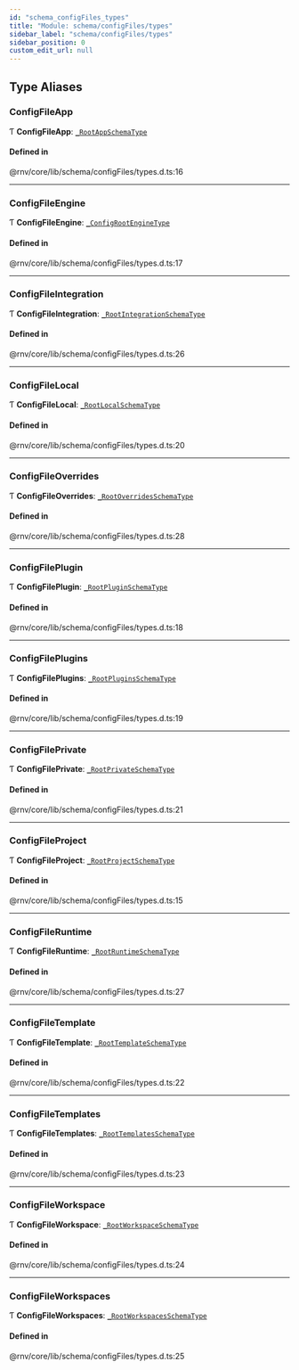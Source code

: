 ```yaml
---
id: "schema_configFiles_types"
title: "Module: schema/configFiles/types"
sidebar_label: "schema/configFiles/types"
sidebar_position: 0
custom_edit_url: null
---
```


## Type Aliases

### ConfigFileApp

Ƭ **ConfigFileApp**: [`_RootAppSchemaType`](schema_configFiles_app.md#_rootappschematype)

#### Defined in

@rnv/core/lib/schema/configFiles/types.d.ts:16

___

### ConfigFileEngine

Ƭ **ConfigFileEngine**: [`_ConfigRootEngineType`](schema_configFiles_engine.md#_configrootenginetype)

#### Defined in

@rnv/core/lib/schema/configFiles/types.d.ts:17

___

### ConfigFileIntegration

Ƭ **ConfigFileIntegration**: [`_RootIntegrationSchemaType`](schema_configFiles_integration.md#_rootintegrationschematype)

#### Defined in

@rnv/core/lib/schema/configFiles/types.d.ts:26

___

### ConfigFileLocal

Ƭ **ConfigFileLocal**: [`_RootLocalSchemaType`](schema_configFiles_local.md#_rootlocalschematype)

#### Defined in

@rnv/core/lib/schema/configFiles/types.d.ts:20

___

### ConfigFileOverrides

Ƭ **ConfigFileOverrides**: [`_RootOverridesSchemaType`](schema_configFiles_overrides.md#_rootoverridesschematype)

#### Defined in

@rnv/core/lib/schema/configFiles/types.d.ts:28

___

### ConfigFilePlugin

Ƭ **ConfigFilePlugin**: [`_RootPluginSchemaType`](schema_configFiles_plugin.md#_rootpluginschematype)

#### Defined in

@rnv/core/lib/schema/configFiles/types.d.ts:18

___

### ConfigFilePlugins

Ƭ **ConfigFilePlugins**: [`_RootPluginsSchemaType`](schema_configFiles_plugins.md#_rootpluginsschematype)

#### Defined in

@rnv/core/lib/schema/configFiles/types.d.ts:19

___

### ConfigFilePrivate

Ƭ **ConfigFilePrivate**: [`_RootPrivateSchemaType`](schema_configFiles_private.md#_rootprivateschematype)

#### Defined in

@rnv/core/lib/schema/configFiles/types.d.ts:21

___

### ConfigFileProject

Ƭ **ConfigFileProject**: [`_RootProjectSchemaType`](schema_configFiles_project.md#_rootprojectschematype)

#### Defined in

@rnv/core/lib/schema/configFiles/types.d.ts:15

___

### ConfigFileRuntime

Ƭ **ConfigFileRuntime**: [`_RootRuntimeSchemaType`](schema_configFiles_runtime.md#_rootruntimeschematype)

#### Defined in

@rnv/core/lib/schema/configFiles/types.d.ts:27

___

### ConfigFileTemplate

Ƭ **ConfigFileTemplate**: [`_RootTemplateSchemaType`](schema_configFiles_template.md#_roottemplateschematype)

#### Defined in

@rnv/core/lib/schema/configFiles/types.d.ts:22

___

### ConfigFileTemplates

Ƭ **ConfigFileTemplates**: [`_RootTemplatesSchemaType`](schema_configFiles_templates.md#_roottemplatesschematype)

#### Defined in

@rnv/core/lib/schema/configFiles/types.d.ts:23

___

### ConfigFileWorkspace

Ƭ **ConfigFileWorkspace**: [`_RootWorkspaceSchemaType`](schema_configFiles_workspace.md#_rootworkspaceschematype)

#### Defined in

@rnv/core/lib/schema/configFiles/types.d.ts:24

___

### ConfigFileWorkspaces

Ƭ **ConfigFileWorkspaces**: [`_RootWorkspacesSchemaType`](schema_configFiles_workspaces.md#_rootworkspacesschematype)

#### Defined in

@rnv/core/lib/schema/configFiles/types.d.ts:25
